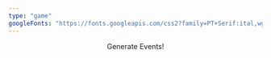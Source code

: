 ```yaml
---
type: "game"
googleFonts: "https://fonts.googleapis.com/css2?family=PT+Serif:ital,wght@0,400;0,700;1,400"
---
```


<div id="curEventDisplay"></div>
<p style="text-align: center;">
    <a class="btn event-btn" id="eventButton">Generate Events!</a>
</p>